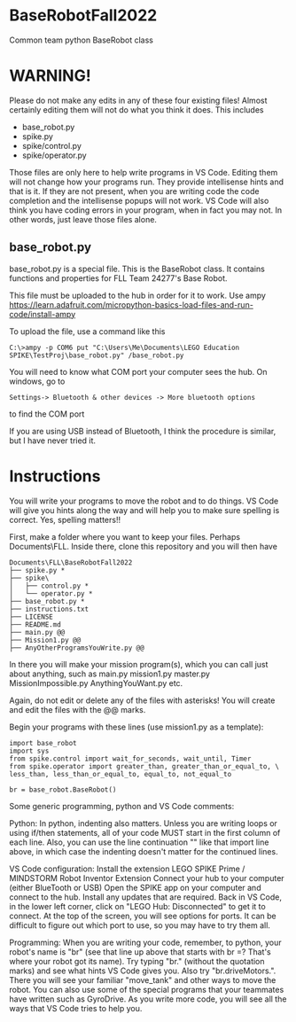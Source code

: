 # BaseRobotFall2022
Common team python BaseRobot class

# WARNING!
Please do not make any edits in any of these four existing files! Almost certainly editing them will not do
what you think it does.
This includes
- base_robot.py
- spike.py
- spike/control.py
- spike/operator.py

Those files are only here to help write programs in VS Code. Editing them will not change how your 
programs run. They provide intellisense hints and that is it. If they are not present, when you are 
writing code the code completion and the intellisense popups will not work. VS Code will also think 
you have coding errors in your program, when in fact you may not. In other words, just leave those 
files alone.

base_robot.py
-------------
base_robot.py is a special file. This is the BaseRobot class. It contains functions and properties 
for FLL Team 24277's Base Robot.

This file must be uploaded to the hub in order for it to work. Use ampy
https://learn.adafruit.com/micropython-basics-load-files-and-run-code/install-ampy

To upload the file, use a command like this

    C:\>ampy -p COM6 put "C:\Users\Me\Documents\LEGO Education SPIKE\TestProj\base_robot.py" /base_robot.py

You will need to know what COM port your computer sees the hub. On windows, go
to 

    Settings-> Bluetooth & other devices -> More bluetooth options 

to find the COM port

If you are using USB instead of Bluetooth, I think the procedure is similar, but I have never tried it.

# Instructions
You will write your programs to move the robot and to do things. VS Code will give you hints 
along the way and will help you to make sure spelling is correct. Yes, spelling matters!!

First, make a folder where you want to keep your files. Perhaps Documents\FLL.
Inside there, clone this repository and you will then have

    Documents\FLL\BaseRobotFall2022
    ├── spike.py *
    ├── spike\
    │   ├── control.py *
    │   └── operator.py *
    ├── base_robot.py *
    ├── instructions.txt
    ├── LICENSE
    ├── README.md
    ├── main.py @@
    ├── Mission1.py @@
    ├── AnyOtherProgramsYouWrite.py @@



In there you will make your mission program(s), which you can call just about anything, such as
main.py
mission1.py
master.py
MissionImpossible.py
AnythingYouWant.py
etc.


Again, do not edit or delete any of the files with asterisks!
You will create and edit the files with the @@ marks.

Begin your programs with these lines (use mission1.py as a template):

    import base_robot
    import sys
    from spike.control import wait_for_seconds, wait_until, Timer
    from spike.operator import greater_than, greater_than_or_equal_to, \
    less_than, less_than_or_equal_to, equal_to, not_equal_to

    br = base_robot.BaseRobot()

Some generic programming, python and VS Code comments:

Python:
In python, indenting also matters. Unless you are writing loops or using if/then 
statements, all of your code MUST start in the first column of each line. Also,
you can use the line continuation "\" like that import line above, in which case
the indenting doesn't matter for the continued lines.

VS Code configuration:
Install the extension LEGO SPIKE Prime / MINDSTORM Robot Inventor Extension
Connect your hub to your computer (either BlueTooth or USB)
Open the SPIKE app on your computer and connect to the hub. Install any updates 
that are required.
Back in VS Code, in the lower left corner, click on "LEGO Hub: Disconnected" 
to get it to connect. At the top of the screen, you will see options for ports.
It can be difficult to figure out which port to use, so you may have to try them 
all.

Programming:
When you are writing your code, remember, to python, your robot's name 
is "br" (see that line up above that starts with br =? That's where your robot 
got its name). Try typing "br." (without the quotation marks) and see what hints 
VS Code gives you. Also try "br.driveMotors.". There you will see your familiar 
"move_tank" and other ways to move the robot. You can also use some of the special 
programs that your teammates have written such as GyroDrive. As you write more 
code, you will see all the ways that VS Code tries to help you.
